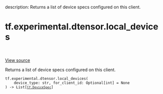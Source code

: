 description: Returns a list of device specs configured on this client.

<div itemscope itemtype="http://developers.google.com/ReferenceObject">
<meta itemprop="name" content="tf.experimental.dtensor.local_devices" />
<meta itemprop="path" content="Stable" />
</div>

# tf.experimental.dtensor.local_devices

<!-- Insert buttons and diff -->

<table class="tfo-notebook-buttons tfo-api nocontent" align="left">

</table>

<a target="_blank" class="external" href="/code/stable/tensorflow/dtensor/python/config.py">View source</a>



Returns a list of device specs configured on this client.


<pre class="devsite-click-to-copy prettyprint lang-py tfo-signature-link">
<code>tf.experimental.dtensor.local_devices(
    device_type: str, for_client_id: Optional[int] = None
) -> List[<a href="../../../tf/DeviceSpec.md"><code>tf.DeviceSpec</code></a>]
</code></pre>



<!-- Placeholder for "Used in" -->
